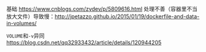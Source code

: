 基础
https://www.cnblogs.com/zydev/p/5809616.html
处理不善（容器里不当放大文件）导致慢：http://jpetazzo.github.io/2015/01/19/dockerfile-and-data-in-volumes/

`VOLUME`和`-v`异同
https://blog.csdn.net/qq32933432/article/details/120944205